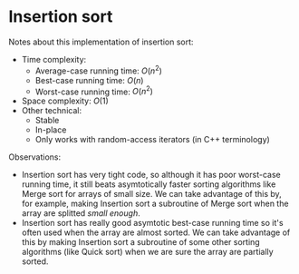 # Insertion sort
Notes about this implementation of insertion sort:
* Time complexity:
    * Average-case running time: $O(n^2)$
    * Best-case running time: $O(n)$
    * Worst-case running time: $O(n^2)$
* Space complexity: $O(1)$
* Other technical:
    * Stable
    * In-place
    * Only works with random-access iterators (in C++ terminology)

Observations:
* Insertion sort has very tight code, so although it has poor worst-case running time, it still beats asymtotically faster sorting algorithms like Merge sort for arrays of small size. We can take advantage of this by, for example, making Insertion sort a subroutine of Merge sort when the array are splitted *small enough*.
* Insertion sort has really good asymtotic best-case running time so it's often used when the array are almost sorted. We can take advantage of this by making Insertion sort a subroutine of some other sorting algorithms (like Quick sort) when we are sure the array are partially sorted.
